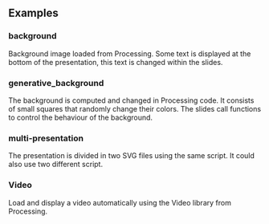 
## Examples 

### background 

Background image loaded from Processing. Some text is displayed at the bottom of the presentation, 
this text is changed within the slides. 

### generative_background 

The background is computed and changed in Processing code. It consists of small squares that 
randomly change their colors. The slides call functions to control the behaviour of the background. 

### multi-presentation

The presentation is divided in two SVG files using the same script. It could also use two different 
script. 

### Video 

Load and display a video automatically using the Video library from Processing. 
 

